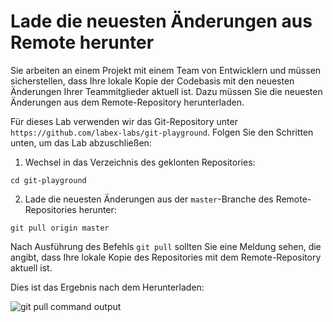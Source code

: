 # Lade die neuesten Änderungen aus Remote herunter

Sie arbeiten an einem Projekt mit einem Team von Entwicklern und müssen sicherstellen, dass Ihre lokale Kopie der Codebasis mit den neuesten Änderungen Ihrer Teammitglieder aktuell ist. Dazu müssen Sie die neuesten Änderungen aus dem Remote-Repository herunterladen.

Für dieses Lab verwenden wir das Git-Repository unter `https://github.com/labex-labs/git-playground`. Folgen Sie den Schritten unten, um das Lab abzuschließen:

1. Wechsel in das Verzeichnis des geklonten Repositories:

```shell
cd git-playground
```

2. Lade die neuesten Änderungen aus der `master`-Branche des Remote-Repositories herunter:

```shell
git pull origin master
```

Nach Ausführung des Befehls `git pull` sollten Sie eine Meldung sehen, die angibt, dass Ihre lokale Kopie des Repositories mit dem Remote-Repository aktuell ist.

Dies ist das Ergebnis nach dem Herunterladen:

![git pull command output](../assets/challenge-pull-changes-step1-1.png)
